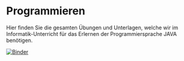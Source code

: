 # Programmieren

Hier finden Sie die gesamten Übungen und Unterlagen, welche wir im Informatik-Unterricht für das Erlernen der Programmiersprache JAVA benötigen.

[![Binder](https://mybinder.org/badge_logo.svg)](https://mybinder.org/v2/gh/Melanie-GymOb/Programmieren/HEAD)

